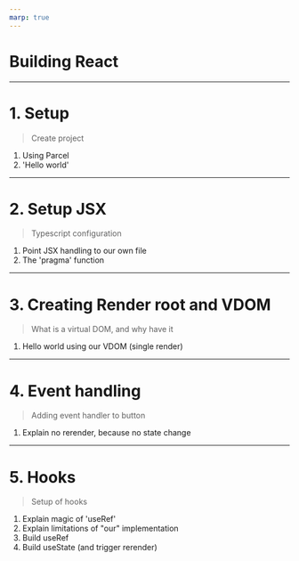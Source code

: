 ```yaml
---
marp: true
---
```


# Building React

---

# 1. Setup

> Create project

1. Using Parcel
2. 'Hello world'

---

# 2. Setup JSX

> Typescript configuration

1. Point JSX handling to our own file
2. The 'pragma' function

---

# 3. Creating Render root and VDOM

> What is a virtual DOM, and why have it

1. Hello world using our VDOM (single render)

---

# 4. Event handling

> Adding event handler to button

1. Explain no rerender, because no state change

---

# 5. Hooks

> Setup of hooks

1. Explain magic of 'useRef'
2. Explain limitations of "our" implementation
3. Build useRef
4. Build useState (and trigger rerender)
